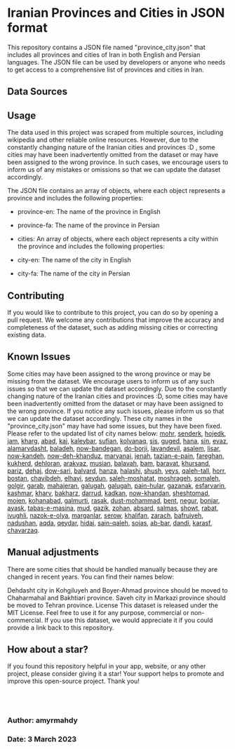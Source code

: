 # **Iranian Provinces and Cities in JSON format**

This repository contains a JSON file named "province_city.json" that includes all provinces and cities of Iran in both English and Persian languages. The JSON file can be used by developers or anyone who needs to get access to a comprehensive list of provinces and cities in Iran.

## **Data Sources**


## **Usage**
The data used in this project was scraped from multiple sources, including wikipedia and other reliable online resources. However, due to the constantly changing nature of the Iranian cities and provinces :D , some cities may have been inadvertently omitted from the dataset or may have been assigned to the wrong province. In such cases, we encourage users to inform us of any mistakes or omissions so that we can update the dataset accordingly.

The JSON file contains an array of objects, where each object represents a province and includes the following properties:

- province-en: The name of the province in English

- province-fa: The name of the province in Persian

- cities: An array of objects, where each object represents a city within the province and includes the following properties:

- city-en: The name of the city in English

- city-fa: The name of the city in Persian

## **Contributing**

If you would like to contribute to this project, you can do so by opening a pull request. We welcome any contributions that improve the accuracy and completeness of the dataset, such as adding missing cities or correcting existing data.

## **Known Issues**

Some cities may have been assigned to the wrong province or may be missing from the dataset. We encourage users to inform us of any such issues so that we can update the dataset accordingly.
Due to the constantly changing nature of the Iranian cities and provinces :D, some cities may have been inadvertently omitted from the dataset or may have been assigned to the wrong province. If you notice any such issues, please inform us so that we can update the dataset accordingly.
These city names in the "province_city.json" may have had some issues, but they have been fixed. Please refer to the updated list of city names below:
[mohr](https://wikipedia-lurkmore-com.translate.goog/wiki/Mohr,_Fars?lang=en&_x_tr_sl=auto&_x_tr_tl=fa&_x_tr_hl=fa), 
[senderk](https://wikipedia-lurkmore-com.translate.goog/wiki/Senderk?lang=en&_x_tr_sl=auto&_x_tr_tl=fa&_x_tr_hl=fa), 
[hojedk](https://wikipedia-lurkmore-com.translate.goog/wiki/Hojedk?lang=en&_x_tr_sl=auto&_x_tr_tl=fa&_x_tr_hl=fa), 
[jam](https://wikipedia.lurkmore.com/wiki/Jam,_Iran?lang=en), 
[kharg](https://wikipedia.lurkmore.com/wiki/Kharg,_Iran?lang=en), 
[abad](https://wikipedia.lurkmore.com/wiki/Abad,_Bushehr?lang=en), 
[kaj](https://wikipedia.lurkmore.com/wiki/Kaj,_Chaharmahal_and_Bakhtiari?lang=en), 
[kaleybar](https://wikipedia.lurkmore.com/wiki/Kaleybar?lang=en), 
[sufian](https://wikipedia.lurkmore.com/wiki/Sufian?lang=en), 
[kolvanaq](https://wikipedia.lurkmore.com/wiki/Kolvanaq?lang=en), 
[sis](https://wikipedia.lurkmore.com/wiki/Sis,_Iran?lang=en), 
[guged](https://wikipedia.lurkmore.com/wiki/Guged?lang=en), 
[hana](https://wikipedia.lurkmore.com/wiki/Hana,_Iran?lang=en), 
[sin](https://wikipedia.lurkmore.com/wiki/Sin,_Iran?lang=en), 
[evaz](https://wikipedia.lurkmore.com/wiki/Evaz?lang=en), 
[alamarvdasht](https://wikipedia.lurkmore.com/wiki/Alamarvdasht?lang=en), 
[baladeh](https://wikipedia.lurkmore.com/wiki/Baladeh,_Fars?lang=en), 
[now-bandegan](https://wikipedia.lurkmore.com/wiki/Now_Bandegan?lang=en), 
[do-borji](https://wikipedia.lurkmore.com/wiki/Do_Borji,_Fars?lang=en), 
[lavandevil](https://wikipedia.lurkmore.com/wiki/Lavandevil?lang=en), 
[asalem](https://wikipedia.lurkmore.com/wiki/Asalem?lang=en), 
[lisar](https://wikipedia.lurkmore.com/wiki/Lisar?lang=en), 
[now-kandeh](https://wikipedia.lurkmore.com/wiki/Now_Kandeh?lang=en), 
[now-deh-khanduz](https://wikipedia.lurkmore.com/wiki/Now_Kandeh?lang=en), 
[maryanaj](https://wikipedia.lurkmore.com/wiki/Maryanaj?lang=en), 
[jenah](https://wikipedia.lurkmore.com/wiki/Jenah?lang=en), 
[tazian-e-pain](https://wikipedia.lurkmore.com/wiki/Tazian-e_Pain?lang=en), 
[fareghan](https://wikipedia.lurkmore.com/wiki/Fareghan?lang=en), 
[kukherd](https://wikipedia.lurkmore.com/wiki/Kukherd?lang=en), 
[dehloran](https://wikipedia.lurkmore.com/wiki/Dehloran?lang=en), 
[arakvaz](https://wikipedia.lurkmore.com/wiki/Arakvaz?lang=en), 
[musian](https://wikipedia.lurkmore.com/wiki/Musian?lang=en), 
[balavah](https://wikipedia.lurkmore.com/wiki/Balavah?lang=en), 
[bam](https://wikipedia.lurkmore.com/wiki/Bam,_Iran?lang=en), 
[baravat](https://wikipedia.lurkmore.com/wiki/Baravat?lang=en), 
[khursand](https://wikipedia.lurkmore.com/wiki/Khursand?lang=en), 
[pariz](https://wikipedia.lurkmore.com/wiki/Pariz?lang=en), 
[dehaj](https://wikipedia.lurkmore.com/wiki/Dehaj?lang=en), 
[dow-sari](https://wikipedia.lurkmore.com/wiki/Dow_Sari?lang=en), 
[balvard](https://wikipedia.lurkmore.com/wiki/Balvard?lang=en), 
[hanza](https://wikipedia.lurkmore.com/wiki/Hanza,_Rabor?lang=en), 
[halashi](https://wikipedia.lurkmore.com/wiki/Halashi,_Iran?lang=en), 
[shush](https://wikipedia.lurkmore.com/wiki/Shush,_Iran?lang=en), 
[veys](https://wikipedia.lurkmore.com/wiki/Veys?lang=en), 
[qaleh-tall](https://wikipedia.lurkmore.com/wiki/Qaleh_Tall?lang=en), 
[horr](https://wikipedia.lurkmore.com/wiki/Horr,_Iran?lang=en), 
[bostan](https://wikipedia.lurkmore.com/wiki/Bostan,_Iran?lang=en), 
[chavibdeh](https://wikipedia.lurkmore.com/wiki/Chavibdeh?lang=en), 
[elhayi](https://wikipedia.lurkmore.com/wiki/Elhayi?lang=en), 
[seydun](https://wikipedia.lurkmore.com/wiki/Seydun?lang=en), 
[saleh-moshatat](https://wikipedia.lurkmore.com/wiki/Saleh_Moshatat?lang=en), 
[moshrageh](https://wikipedia.lurkmore.com/wiki/Moshrageh,_Ramshir?lang=en), 
[somaleh](https://wikipedia.lurkmore.com/wiki/Somaleh?lang=en), 
[golgir](https://wikipedia.lurkmore.com/wiki/Golgir?lang=en), 
[garab](https://wikipedia.lurkmore.com/wiki/Garab,_Lorestan?lang=en), 
[mahajeran](https://wikipedia.lurkmore.com/wiki/Mahajeran,_Markazi?lang=en), 
[galugah](https://wikipedia.lurkmore.com/wiki/Galugah?lang=en), 
[galugah](https://wikipedia.lurkmore.com/wiki/Galugah,_Babol?lang=en), 
[pain-hular](https://wikipedia.lurkmore.com/wiki/Pain_Hular?lang=en), 
[gazanak](https://wikipedia.lurkmore.com/wiki/Gazanak?lang=en), 
[esfarvarin](https://wikipedia.lurkmore.com/wiki/Esfarvarin?lang=en), 
[kashmar](https://wikipedia.lurkmore.com/wiki/Kashmar?lang=en), 
[kharv](https://wikipedia.lurkmore.com/wiki/Kharv?lang=en), 
[bakharz](https://wikipedia.lurkmore.com/wiki/Bakharz?lang=en), 
[darrud](https://wikipedia.lurkmore.com/wiki/Darrud?lang=en), 
[kadkan](https://wikipedia.lurkmore.com/wiki/Kadkan?lang=en), 
[now-khandan](https://wikipedia.lurkmore.com/wiki/Now_Khandan?lang=en), 
[sheshtomad](https://wikipedia.lurkmore.com/wiki/Sheshtomad?lang=en), 
[mojen](https://wikipedia.lurkmore.com/wiki/Mojen?lang=en), 
[kohanabad](https://wikipedia.lurkmore.com/wiki/Kohanabad?lang=en), 
[galmurti](https://wikipedia.lurkmore.com/wiki/Galmurti?lang=en), 
[rasak](https://wikipedia.lurkmore.com/wiki/Rasak?lang=en), 
[dust-mohammad](https://wikipedia.lurkmore.com/wiki/Dust_Mohammad?lang=en), 
[bent](https://wikipedia.lurkmore.com/wiki/Bent,_Iran?lang=en), 
[negur](https://wikipedia.lurkmore.com/wiki/Negur?lang=en), 
[bonjar](https://wikipedia.lurkmore.com/wiki/Bonjar?lang=en), 
[ayask](https://wikipedia.lurkmore.com/wiki/Ayask?lang=en), 
[tabas-e-masina](https://wikipedia.lurkmore.com/wiki/Tabas-e_Masina?lang=en), 
[mud](https://wikipedia.lurkmore.com/wiki/Mud,_Iran?lang=en), 
[gazik](https://wikipedia.lurkmore.com/wiki/Gazik,_Darmian?lang=en), 
[zohan](https://wikipedia.lurkmore.com/wiki/Zohan?lang=en), 
[absard](https://wikipedia.lurkmore.com/wiki/Absard?lang=en), 
[salmas](https://wikipedia.lurkmore.com/wiki/Salmas?lang=en), 
[showt](https://wikipedia.lurkmore.com/wiki/Showt?lang=en), 
[rabat](https://wikipedia.lurkmore.com/wiki/Rabat,_Iran?lang=en), 
[ivughli](https://wikipedia.lurkmore.com/wiki/Ivughli?lang=en), 
[nazok-e-olya](https://wikipedia.lurkmore.com/wiki/Nazok-e_Olya?lang=en), 
[marganlar](https://www.google.com/maps/place/Marganlar,+West+Azerbaijan+Province/@39.1431069,44.9473858,14z/data=!3m1!4b1!4m6!3m5!1s0x40146b2c0eb55dc5:0x22793eb11bfea023!8m2!3d39.1519192!4d44.9541255!16s%2Fg%2F11dy682_r), 
[serow](https://wikipedia.lurkmore.com/wiki/Serow,_Iran?lang=en), 
[khalifan](https://wikipedia.lurkmore.com/wiki/Khalifan,_Mahabad?lang=en), 
[zarach](https://wikipedia.lurkmore.com/wiki/Zarach,_Iran?lang=en), 
[bafruiyeh](https://wikipedia.lurkmore.com/wiki/Bafruiyeh?lang=en), 
[nadushan](https://wikipedia.lurkmore.com/wiki/Nadushan?lang=en), 
[aqda](https://wikipedia.lurkmore.com/wiki/Aqda?lang=en), 
[qeydar](https://wikipedia.lurkmore.com/wiki/Qeydar?lang=en), 
[hidaj](https://wikipedia.lurkmore.com/wiki/Hidaj?lang=en), 
[sain-qaleh](https://wikipedia.lurkmore.com/wiki/Sain_Qaleh?lang=en), 
[sojas](https://wikipedia.lurkmore.com/wiki/Sojas?lang=en), 
[ab-bar](https://wikipedia.lurkmore.com/wiki/Ab_Bar?lang=en), 
[dandi](https://wikipedia.lurkmore.com/wiki/Dandi,_Iran?lang=en), 
[karasf](https://wikipedia.lurkmore.com/wiki/Karasf?lang=en), 
[chavarzaq](https://wikipedia.lurkmore.com/wiki/Armaghankhaneh?lang=en).



## **Manual adjustments**

There are some cities that should be handled manually because they are changed in recent years. You can find their names below:

Dehdasht city in Kohgiluyeh and Boyer-Ahmad province should be moved to Chaharmahal and Bakhtiari province.
Saveh city in Markazi province should be moved to Tehran province.
License
This dataset is released under the MIT License. Feel free to use it for any purpose, commercial or non-commercial. If you use this dataset, we would appreciate it if you could provide a link back to this repository.


## **How about a star?**

If you found this repository helpful in your app, website, or any other project, please consider giving it a star! Your support helps to promote and improve this open-source project. Thank you!




<br />
<br />
     
    
  


### Author: amyrmahdy

### Date: 3 March 2023

